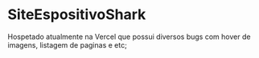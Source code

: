 # SiteEspositivoShark
 
Hospetado atualmente na Vercel que possui diversos bugs com hover de imagens, listagem de paginas e etc;
